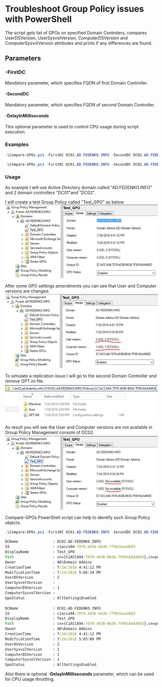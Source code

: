 # Troubleshoot Group Policy issues with PowerShell

The script gets list of GPOs on specified Domain Controlers,  compares UserDSVersion, UserSysvolVersion, ComputerDSVersion and ComputerSysvolVersion attributes and prints if any differences are found.

## Parameters

### -FirstDC

Mandatory parameter, which specifies FQDN of first Domain Controller.

#### -SecondDC

Mandatory parameter, which specifies FQDN of second Domain Controller.

#### -DelayInMilliseconds

This optional parameter is used to control CPU usage during script execution.

### Examples

```powershell
.\Compare-GPOs.ps1 -FirstDC DC01.AD.FEDENKO.INFO -SecondDC DC02.AD.FEDENKO.INFO
```

```powershell
.\Compare-GPOs.ps1 -FirstDC DC01.AD.FEDENKO.INFO -SecondDC DC02.AD.FEDENKO.INFO -DelayInMilliseconds 500
```

### Usage

As example I will use Active Directory domain called "AD.FEDENKO.INFO" and 2 domain controllers "DC01"and "DC02".

I will create a test Group Policy called "Test_GPO" as below.
![screen1](screen1.jpg)

After some GPO settings amendments you can see that User and Computer versions are changed.
![screen2](screen2.jpg)

To simulate a replication issue I will go to the second Domain Controller and remove GPT.ini file.
![screen3](screen3.jpg)

As result you will see the User and Computer versions are not available in Group Policy Management console of DC02.
![screen4](screen4.jpg)

Compare-GPOs PowerShell script can help to identify such Group Policy objects.

```powershell
.\Compare-GPOs.ps1 -FirstDC DC01.AD.FEDENKO.INFO -SecondDC DC02.AD.FEDENKO.INFO
```

```cmd
DCName                : DC02.AD.FEDENKO.INFO
Id                    : c1acca94-7078-403b-b636-7f9916aa4665
DisplayName           : Test_GPO
Path                  : cn={C1ACCA94-7078-403B-B636-7F9916AA4665},cn=policies,cn=system,DC=AD,DC=FEDENKO,DC=INFO
Owner                 : AD\Domain Admins
CreationTime          : 7/24/2016 4:41:12 PM
ModificationTime      : 7/24/2016 5:04:34 PM
UserDSVersion         : 2
UserSysvolVersion     :
ComputerDSVersion     : 1
ComputerSysvolVersion :
GpoStatus             : AllSettingsEnabled

DCName                : DC01.AD.FEDENKO.INFO
Id                    : c1acca94-7078-403b-b636-7f9916aa4665
DisplayName           : Test_GPO
Path                  : cn={C1ACCA94-7078-403B-B636-7F9916AA4665},cn=policies,cn=system,DC=AD,DC=FEDENKO,DC=INFO
Owner                 : AD\Domain Admins
CreationTime          : 7/24/2016 4:41:12 PM
ModificationTime      : 7/24/2016 5:03:00 PM
UserDSVersion         : 2
UserSysvolVersion     : 2
ComputerDSVersion     : 1
ComputerSysvolVersion : 1
GpoStatus             : AllSettingsEnabled
```

Also there is optional **-DelayInMilliseconds** parameter, which can be used for CPU usage throttling.